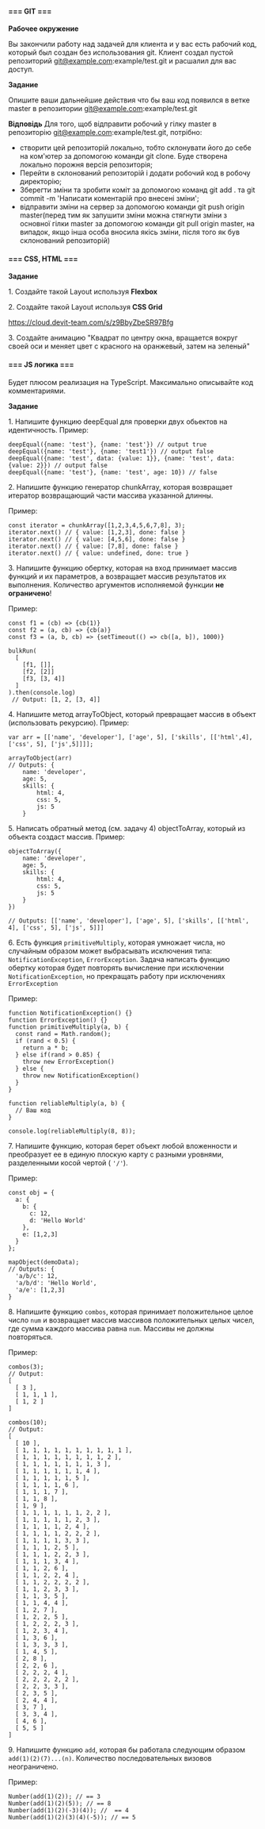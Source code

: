 #### **=== GIT ===**

**Рабочее окружение**

Вы закончили работу над задачей для клиента и у вас есть рабочий код, который был создан без использования git. Клиент создал пустой репозиторий [git@example.com](mailto:git@example.com):example/test.git и расшалил для вас доступ.

**Задание**

Опишите ваши дальнейшие действия что бы ваш код появился в ветке master в репозитории [git@example.com](mailto:git@example.com):example/test.git

**Відповідь**
Для того, щоб відправити робочий у гілку master в репозиторію [git@example.com](mailto:git@example.com):example/test.git, потрібно: 
- створити цей репозиторій локально, тобто склонувати його до себе на ком'ютер за допомогою команди git clone. Буде створена локально порожня версія репозиторія;
- Перейти в склонований репозиторій і додати робочий код в робочу директорію;
- Зберегти зміни та зробити коміт за допомогою команд  git add .  та  git commit -m 'Написати коментарій про внесені зміни';
- відправити зміни на сервер за допомогою команди git push origin master(перед тим як запушити зміни можна стягнути зміни з основної гілки master за допомогою команди git pull origin master, на випадок, якщо інша особа вносила якісь зміни, після того як був склонований репозиторій)

#### **=== CSS, HTML ===**

**Задание**

1\. Создайте такой Layout используя **Flexbox**

2\. Создайте такой Layout используя **CSS Grid**

<https://cloud.devit-team.com/s/z9BbyZbeSR97Bfg>

3\. Создайте анимацию "Квадрат по центру окна, вращается вокруг своей оси и меняет цвет с красного на оранжевый, затем на зеленый"

#### **=== JS логика ===**

Будет плюсом реализация на TypeScript. Максимально описывайте код комментариями.

**Задание**

1\. Напишите функцию deepEqual для проверки двух обьектов на идентичность. Пример:

```
deepEqual({name: 'test'}, {name: 'test'}) // output true
deepEqual({name: 'test'}, {name: 'test1'}) // output false
deepEqual({name: 'test', data: {value: 1}}, {name: 'test', data: {value: 2}}) // output false
deepEqual({name: 'test'}, {name: 'test', age: 10}) // false
```

2\. Напишите функцию генератор chunkArray, которая возвращает итератор возвращающий части массива указанной длинны.

Пример:

```
const iterator = chunkArray([1,2,3,4,5,6,7,8], 3);
iterator.next() // { value: [1,2,3], done: false }
iterator.next() // { value: [4,5,6], done: false }
iterator.next() // { value: [7,8], done: false }
iterator.next() // { value: undefined, done: true }
```

3\. Напишите функцию обертку, которая на вход принимает массив функций и их параметров, а возвращает массив результатов их выполнения. Количество аргументов исполняемой функции **не ограничено**!

Пример:

```
const f1 = (cb) => {cb(1)}
const f2 = (a, cb) => {cb(a)}
const f3 = (a, b, cb) => {setTimeout(() => cb([a, b]), 1000)}

bulkRun(
  [
    [f1, []],
    [f2, [2]]
    [f3, [3, 4]]
  ]
).then(console.log)
 // Output: [1, 2, [3, 4]]
```

4\. Напишите метод arrayToObject, который превращает массив в объект (использовать рекурсию). Пример:

```
var arr = [['name', 'developer'], ['age', 5], ['skills', [['html',4], ['css', 5], ['js',5]]]];

arrayToObject(arr)
// Outputs: {
	name: 'developer',
	age: 5,
	skills: {
		html: 4,
		css: 5,
		js: 5
	}
```

5\. Написать обратный метод (см. задачу 4) objectToArray, который из объекта создаст массив. Пример:

```
objectToArray({
	name: 'developer',
	age: 5,
	skills: {
		html: 4,
		css: 5,
		js: 5
	}
})

// Outputs: [['name', 'developer'], ['age', 5], ['skills', [['html', 4], ['css', 5], ['js', 5]]]
```

6\. Есть функция `primitiveMultiply`, которая умножает числа, но случайным образом может выбрасывать исключения типа: `NotificationException`, `ErrorException`. Задача написать функцию обертку которая будет повторять вычисление при исключении `NotificationException`, но прекращать работу при исключениях `ErrorException`

Пример:

```
function NotificationException() {}
function ErrorException() {}
function primitiveMultiply(a, b) {
  const rand = Math.random();
  if (rand < 0.5) {
    return a * b;
  } else if(rand > 0.85) {
    throw new ErrorException()
  } else {
    throw new NotificationException()
  }
}

function reliableMultiply(a, b) {
  // Ваш код
}

console.log(reliableMultiply(8, 8));
```

7\.  Напишите функцию, которая берет объект любой вложенности и преобразует ее в единую плоскую карту с разными уровнями, разделенными косой чертой ( `'/'`).

Пример:

```
const obj = {
  a: {
    b: {
      c: 12,
      d: 'Hello World'
    },
    e: [1,2,3]
  }
};

mapObject(demoData);
// Outputs: {
  'a/b/c': 12,
  'a/b/d': 'Hello World',
  'a/e': [1,2,3]
}
```

8\. Напишите функцию `combos`, которая принимает положительное целое число `num` и возвращает массив массивов положительных целых чисел, где сумма каждого массива равна  `num`.  Массивы не должны повторяться.

Пример:

```
combos(3);
// Output: 
[
  [ 3 ],
  [ 1, 1, 1 ],
  [ 1, 2 ] 
]

combos(10); 
// Output: 
[ 
  [ 10 ],
  [ 1, 1, 1, 1, 1, 1, 1, 1, 1, 1 ],
  [ 1, 1, 1, 1, 1, 1, 1, 1, 2 ],
  [ 1, 1, 1, 1, 1, 1, 1, 3 ],
  [ 1, 1, 1, 1, 1, 1, 4 ],
  [ 1, 1, 1, 1, 1, 5 ],
  [ 1, 1, 1, 1, 6 ],
  [ 1, 1, 1, 7 ],
  [ 1, 1, 8 ],
  [ 1, 9 ],
  [ 1, 1, 1, 1, 1, 1, 2, 2 ],
  [ 1, 1, 1, 1, 1, 2, 3 ],
  [ 1, 1, 1, 1, 2, 4 ],
  [ 1, 1, 1, 1, 2, 2, 2 ],
  [ 1, 1, 1, 1, 3, 3 ],
  [ 1, 1, 1, 2, 5 ],
  [ 1, 1, 1, 2, 2, 3 ],
  [ 1, 1, 1, 3, 4 ],
  [ 1, 1, 2, 6 ],
  [ 1, 1, 2, 2, 4 ],
  [ 1, 1, 2, 2, 2, 2 ],
  [ 1, 1, 2, 3, 3 ],
  [ 1, 1, 3, 5 ],
  [ 1, 1, 4, 4 ],
  [ 1, 2, 7 ],
  [ 1, 2, 2, 5 ],
  [ 1, 2, 2, 2, 3 ],
  [ 1, 2, 3, 4 ],
  [ 1, 3, 6 ],
  [ 1, 3, 3, 3 ],
  [ 1, 4, 5 ],
  [ 2, 8 ],
  [ 2, 2, 6 ],
  [ 2, 2, 2, 4 ],
  [ 2, 2, 2, 2, 2 ],
  [ 2, 2, 3, 3 ],
  [ 2, 3, 5 ],
  [ 2, 4, 4 ],
  [ 3, 7 ],
  [ 3, 3, 4 ],
  [ 4, 6 ],
  [ 5, 5 ]
]
```

9\.  Напишите функцию `add`, которая бы работала следующим образом `add(1)(2)(7)...(n)`. Количество последовательных визовов неограничено.

Пример:

```
Number(add(1)(2)); // == 3
Number(add(1)(2)(5)); // == 8
Number(add(1)(2)(-3)(4)); //  == 4
Number(add(1)(2)(3)(4)(-5)); // == 5
```